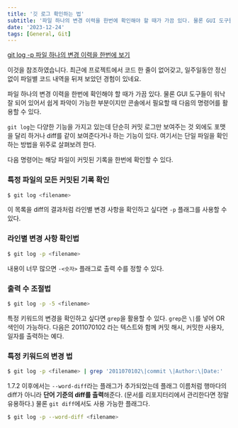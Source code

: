 ```yaml
---
title: '깃 로그 확인하는 법'
subtitle: '파일 하나의 변경 이력을 한번에 확인해야 할 때가 가끔 있다. 물론 GUI 도구들이 워낙 잘 되어 있어서 쉽게 파악이 가능한 부분이지만 콘솔에서 필요할 때 다음의 명령어를 활용할 수 있다.'
date: '2023-12-24'
tags: [General, Git]
---
```



<span class="blogLink">[git log -p 파일 하나의 변경 이력을 한번에 보기](https://edykim.com/ko/post/git-log-p-view-a-single-change-history-of-a-file/)</span>

이것을 참조하였습니다. 최근에 프로젝트에서 코드 한 줄이 없어갖고, 일주일동안 정신없이 파일별 코드 내역을 뒤져 보았던 경험이 있네요.

파일 하나의 변경 이력을 한번에 확인해야 할 때가 가끔 있다. 물론 GUI 도구들이 워낙 잘 되어 있어서 쉽게 파악이 가능한 부분이지만 콘솔에서 필요할 때 다음의 명령어를 활용할 수 있다.

`git log`는 다양한 기능을 가지고 있는데 단순히 커밋 로그만 보여주는 것 외에도 포맷을 달리 하거나 diff를 같이 보여준다거나 하는 기능이 있다. 여기서는 단일 파일을 확인하는 방법을 위주로 살펴보려 한다.

다음 명령어는 해당 파일이 커밋된 기록을 한번에 확인할 수 있다.

### 특정 파일의 모든 커밋된 기록 확인

```bash
$ git log <filename>
```

이 목록을 diff의 결과처럼 라인별 변경 사항을 확인하고 싶다면 `-p` 플래그를 사용할 수 있다.

### 라인별 변경 사항 확인법

```bash
$ git log -p <filename>
```

내용이 너무 많으면 `-<숫자>` 플래그로 출력 수를 정할 수 있다.

### 출력 수 조절법

```bash
$ git log -p -5 <filename>
```

특정 키워드의 변경을 확인하고 싶다면 `grep`을 활용할 수 있다. `grep`은 `\|`를 넣어 OR 색인이 가능하다. 다음은 2011070102 라는 텍스트와 함께 커밋 해시, 커밋한 사용자, 일자를 출력하는 예다.

### 특정 키워드의 변경 법

```bash
$ git log -p <filename> | grep '2011070102\|commit \|Author:\|Date:'
```

1.7.2 이후에서는 `--word-diff`라는 플래그가 추가되었는데 플래그 이름처럼 행마다의 diff가 아니라 **단어 기준의 diff를 출력**해준다. (문서를 리포지터리에서 관리한다면 정말 유용하다.) 물론 `git diff`에서도 사용 가능한 플래그다.

```bash
$ git log -p --word-diff <filename>
```